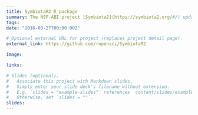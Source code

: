 ```yaml
---
title: SymbiotaR2 R package
summary: The NSF-ABI project [Symbiota2](https://symbiota2.org/#/) updates the structure of the widely used Symbiota software platform, a biodiversity data management tool. I’ve developed an R package that allows users to access Symbiota2 function calls within the R environment. This package is now part of [ROpenSci](https://ropensci.org/)!
tags:
date: "2016-03-27T00:00:00Z"

# Optional external URL for project (replaces project detail page).
external_link: https://github.com/ropensci/SymbiotaR2

image:

links:

# Slides (optional).
#   Associate this project with Markdown slides.
#   Simply enter your slide deck's filename without extension.
#   E.g. `slides = "example-slides"` references `content/slides/example-slides.md`.
#   Otherwise, set `slides = ""`.
slides: 
---
```


